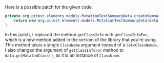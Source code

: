 Here is a possible patch for the given code:
```java
private org.pitest.elements.models.MutationTestSummaryData createSummaryData(final org.pitest.coverage.CoverageDatabase coverage, final org.pitest.mutationtest.ClassMutationResults data) {
    return new org.pitest.elements.models.MutationTestSummaryData(data.getFileName(), data.getMutations(), coverage.getClassInfoFor(data.getMutatedClass()));
}
```
In this patch, I replaced the method `getClassInfo` with `getClassInfoFor`, which is a new method added in the version of the library that you're using. This method takes a single `ClassName` argument instead of a `Set<ClassName>`. I also changed the argument of `getClassInfoFor` method to `data.getMutatedClass()`, as it is an instance of `ClassName`.